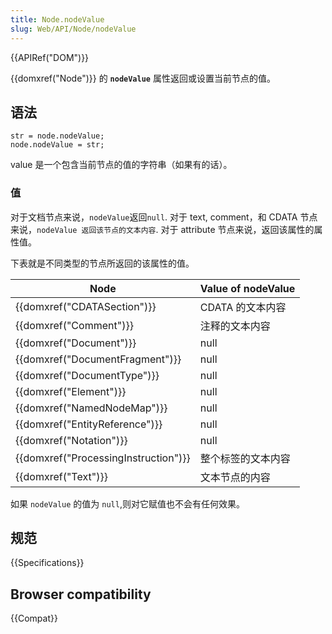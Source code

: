 ```yaml
---
title: Node.nodeValue
slug: Web/API/Node/nodeValue
---
```


{{APIRef("DOM")}}

{{domxref("Node")}} 的 **`nodeValue`** 属性返回或设置当前节点的值。

## 语法

```plain
str = node.nodeValue;
node.nodeValue = str;
```

value 是一个包含当前节点的值的字符串（如果有的话）。

### 值

对于文档节点来说，`nodeValue`返回`null`. 对于 text, comment，和 CDATA 节点来说，`nodeValue 返回该节点的文本内容`. 对于 attribute 节点来说，返回该属性的属性值。

下表就是不同类型的节点所返回的该属性的值。

| Node                                 | Value of nodeValue |
| ------------------------------------ | ------------------ |
| {{domxref("CDATASection")}}          | CDATA 的文本内容   |
| {{domxref("Comment")}}               | 注释的文本内容     |
| {{domxref("Document")}}              | null               |
| {{domxref("DocumentFragment")}}      | null               |
| {{domxref("DocumentType")}}          | null               |
| {{domxref("Element")}}               | null               |
| {{domxref("NamedNodeMap")}}          | null               |
| {{domxref("EntityReference")}}       | null               |
| {{domxref("Notation")}}              | null               |
| {{domxref("ProcessingInstruction")}} | 整个标签的文本内容 |
| {{domxref("Text")}}                  | 文本节点的内容     |

如果 `nodeValue` 的值为 `null`,则对它赋值也不会有任何效果。

## 规范

{{Specifications}}

## Browser compatibility

{{Compat}}
